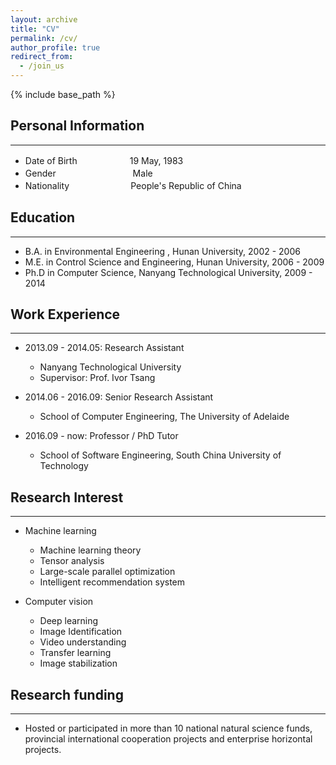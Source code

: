 ```yaml
---
layout: archive
title: "CV"
permalink: /cv/
author_profile: true
redirect_from:
  - /join_us
---
```


{% include base_path %}

Personal Information
----------
*******
* Date of Birth　　　　　　19 May, 1983
* Gender　　　　　　　　 &ensp;Male
* Nationality　　　　　　　People's Republic of China

Education
----------
*******
* B.A. in Environmental Engineering , Hunan University, 2002 - 2006
* M.E. in Control Science and Engineering, Hunan University, 2006 - 2009
* Ph.D in Computer Science, Nanyang Technological University, 2009 - 2014

Work Experience
----------
*******
* 2013.09 - 2014.05: Research Assistant
  * Nanyang Technological University
  * Supervisor: Prof. Ivor Tsang

* 2014.06 - 2016.09: Senior Research Assistant
  * School of Computer Engineering, The University of Adelaide

* 2016.09 - now: Professor / PhD Tutor
  * School of Software Engineering, South China University of Technology


Research Interest
--------
********
* Machine learning 
  * Machine learning theory
  * Tensor analysis
  * Large-scale parallel optimization
  * Intelligent recommendation system

* Computer vision
  * Deep learning
  * Image Identification
  * Video understanding
  * Transfer learning
  * Image stabilization

Research funding
---------
********
* Hosted or participated in more than 10 national natural science funds, provincial international cooperation projects and enterprise horizontal projects.

<!-- Programming Skills
----------
*******
* Strong programming ability in C/C++.
* Familiar with Python programming. -->